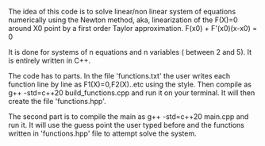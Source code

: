 The idea of this code is to solve linear/non linear system of equations numerically using the Newton method, aka, linearization of the
F(X)=0 around X0 point by a first order Taylor approximation. F(x0) + F'(x0)(x-x0) = 0

It is done for systems of n equations and n variables ( between 2 and 5). It is entirely written in C++.

The code has to parts. In the file 'functions.txt' the user writes each function line by line as F1(X)=0,F2(X)..etc using the <cmath>
style. Then compile as g++ -std=c++20 build_functions.cpp and run it on your terminal. It will then create the file 'functions.hpp'.

The second part is to compile the main as g++ -std=c++20 main.cpp and run it. It will use the guess point the user typed before and the functions
written in 'functions.hpp' file to attempt solve the system.
